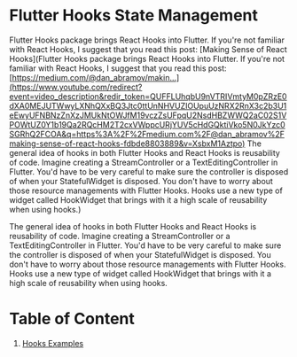 # Flutter Hooks State Management

Flutter Hooks package brings React Hooks into Flutter. If you're not familiar with React Hooks, I suggest that you read this post: [Making Sense of React Hooks](Flutter Hooks package brings React Hooks into Flutter. If you're not familiar with React Hooks, I suggest that you read this post: [https://medium.com/@dan_abramov/makin...](https://www.youtube.com/redirect?event=video_description&redir_token=QUFFLUhqbU9nVTRIVmtyM0pZRzE0dXA0MEJUTWwyLXNhQXxBQ3Jtc0ttUnNHVUZIOUpuUzNRX2RnX3c2b3U1eEwyUFNBNzZnXzJMUkNtOWJfM19vczZsUFpqU2NsdHBZWWQ2aC02S1VPOWtUZ0Y1b19Qa2RQcHM2T2cxVWppcURjYUV5cHdGQktiVko5N0JkYzc0SGRhQ2FCOA&q=https%3A%2F%2Fmedium.com%2F@dan_abramov%2Fmaking-sense-of-react-hooks-fdbde8803889&v=XsbxM1Aztpo) The general idea of hooks in both Flutter Hooks and React Hooks is reusability of code. Imagine creating a StreamController or a TextEditingController in Flutter. You'd have to be very careful to make sure the controller is disposed of when your StatefulWidget is disposed. You don't have to worry about those resource managements with Flutter Hooks. Hooks use a new type of widget called HookWidget that brings with it a high scale of reusability when using hooks.)

The general idea of hooks in both Flutter Hooks and React Hooks is reusability of code. Imagine creating a StreamController or a TextEditingController in Flutter. You'd have to be very careful to make sure the controller is disposed of when your StatefulWidget is disposed. You don't have to worry about those resource managements with Flutter Hooks. Hooks use a new type of widget called HookWidget that brings with it a high scale of reusability when using hooks.

# Table of Content

1. [Hooks Examples](./Hooks-Examples)

